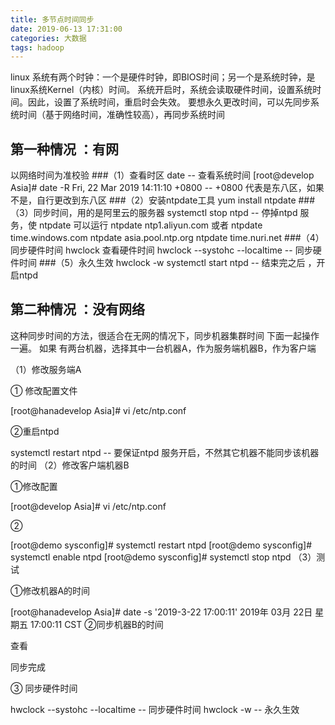 ```yaml
---
title: 多节点时间同步
date: 2019-06-13 17:31:00
categories: 大数据
tags: hadoop
---
```

linux 系统有两个时钟：一个是硬件时钟，即BIOS时间；另一个是系统时钟，是linux系统Kernel（内核）时间。
系统开启时，系统会读取硬件时间，设置系统时间。因此，设置了系统时间，重启时会失效。
要想永久更改时间，可以先同步系统时间（基于网络时间，准确性较高），再同步系统时间
## 第一种情况 ：有网
以网络时间为准校验
###（1）查看时区
date    -- 查看系统时间
[root@develop Asia]# date -R
Fri, 22 Mar 2019 14:11:10 +0800      -- +0800  代表是东八区，如果不是，自行更改到东八区
###（2）安装ntpdate工具
yum install ntpdate
###（3）同步时间，用的是阿里云的服务器
systemctl stop  ntpd         -- 停掉ntpd 服务，使 ntpdate 可以运行
ntpdate ntp1.aliyun.com
或者 ntpdate time.windows.com
ntpdate asia.pool.ntp.org
ntpdate time.nuri.net
###（4）同步硬件时间
hwclock  查看硬件时间
hwclock --systohc --localtime     -- 同步硬件时间
###（5）永久生效
hwclock -w 
systemctl start  ntpd    -- 结束完之后 ，开启ntpd
 
## 第二种情况 ：没有网络
这种同步时间的方法，很适合在无网的情况下，同步机器集群时间
下面一起操作一遍。
如果  有两台机器，选择其中一台机器A，作为服务端机器B，作为客户端

（1）修改服务端A

① 修改配置文件

[root@hanadevelop Asia]# vi  /etc/ntp.conf




②重启ntpd

systemctl restart ntpd   -- 要保证ntpd 服务开启，不然其它机器不能同步该机器的时间
（2）修改客户端机器B

①修改配置

[root@develop Asia]# vi  /etc/ntp.conf


 

②

[root@demo sysconfig]# systemctl restart ntpd
[root@demo sysconfig]# systemctl enable ntpd
[root@demo sysconfig]# systemctl stop  ntpd
（3）测试

①修改机器A的时间

[root@hanadevelop Asia]# date -s '2019-3-22 17:00:11'
2019年 03月 22日 星期五 17:00:11 CST
②同步机器B的时间



查看



同步完成

③ 同步硬件时间

hwclock --systohc --localtime     -- 同步硬件时间
hwclock -w     -- 永久生效
